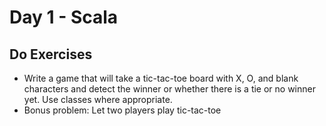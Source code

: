 # Day 1 - Scala

## Do Exercises

* Write a game that will take a tic-tac-toe board with X, O, and blank characters and detect the winner or whether there is a tie or no winner yet. Use classes where appropriate.
* Bonus problem: Let two players play tic-tac-toe